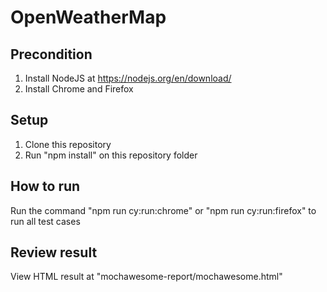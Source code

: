 # OpenWeatherMap
## Precondition
1. Install NodeJS at https://nodejs.org/en/download/
2. Install Chrome and Firefox

## Setup
1. Clone this repository
2. Run "npm install" on this repository folder 

## How to run
Run the command "npm run cy:run:chrome" or "npm run cy:run:firefox" to run all test cases

## Review result
View HTML result at "mochawesome-report/mochawesome.html"